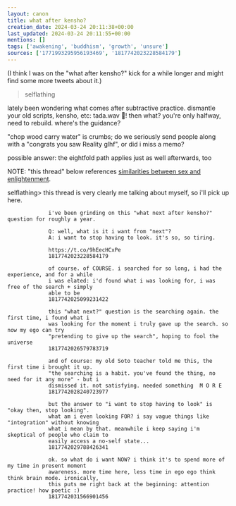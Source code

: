 ```yaml
---
layout: canon
title: what after kensho?
creation_date: 2024-03-24 20:11:38+00:00
last_updated: 2024-03-24 20:11:55+00:00
mentions: []
tags: ['awakening', 'buddhism', 'growth', 'unsure']
sources: ['1771993295956193469', '1817742023228584179']
---
```


(I think I was on the "what after kensho?" kick for a while longer and might find some more tweets about it.)

> selflathing  

lately been wondering what comes after subtractive practice. dismantle your old scripts, kensho, etc: tada.wav 🎉! then what? you're only halfway, need to rebuild. where's the guidance?  

"chop wood carry water" is crumbs; do we seriously send people along with a "congrats you saw Reality glhf", or did i miss a memo?  

possible answer: the eightfold path applies just as well afterwards, too  

NOTE: "this thread" below references [similarities between sex and enlightenment](similarities-sex-enlightenment).

selflathing>     this thread is very clearly me talking about myself, so i'll pick up here.

                 i've been grinding on this "what next after kensho?" question for roughly a year.

                 Q: well, what is it i want from "next"?
                 A: i want to stop having to look. it's so, so tiring.

                 https://t.co/9hEecHCxPe
                 1817742023228584179

                 of course. of COURSE. i searched for so long, i had the experience, and for a while
                 i was elated: i'd found what i was looking for, i was free of the search + simply
                 able to be
                 1817742025099231422

                 this "what next?" question is the searching again. the first time, i found what i
                 was looking for the moment i truly gave up the search. so now my ego can try
                 "pretending to give up the search", hoping to fool the universe
                 1817742026579783719

                 and of course: my old Soto teacher told me this, the first time i brought it up.
                 "the searching is a habit. you've found the thing, no need for it any more" - but i
                 dismissed it. not satisfying. needed something  M O R E
                 1817742028240723977

                 but the answer to "i want to stop having to look" is "okay then, stop looking".
                 what am i even looking FOR? i say vague things like "integration" without knowing
                 what i mean by that. meanwhile i keep saying i'm skeptical of people who claim to
                 easily access a no-self state...
                 1817742029788426341

                 ok. so what do i want NOW? i think it's to spend more of my time in present moment
                 awareness. more time here, less time in ego ego think think brain mode. ironically,
                 this puts me right back at the beginning: attention practice! how poetic :)
                 1817742031566901456